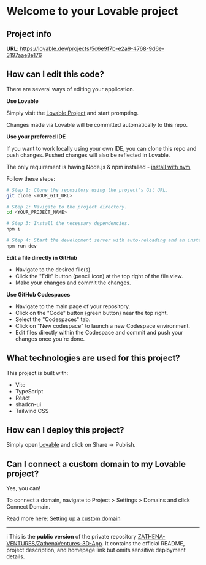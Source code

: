 # Welcome to your Lovable project

## Project info

**URL**: https://lovable.dev/projects/5c6e9f7b-e2a9-4768-9d6e-3197aae8e176

## How can I edit this code?

There are several ways of editing your application.

**Use Lovable**

Simply visit the [Lovable Project](https://lovable.dev/projects/5c6e9f7b-e2a9-4768-9d6e-3197aae8e176) and start prompting.

Changes made via Lovable will be committed automatically to this repo.

**Use your preferred IDE**

If you want to work locally using your own IDE, you can clone this repo and push changes. Pushed changes will also be reflected in Lovable.

The only requirement is having Node.js & npm installed - [install with nvm](https://github.com/nvm-sh/nvm#installing-and-updating)

Follow these steps:

```sh
# Step 1: Clone the repository using the project's Git URL.
git clone <YOUR_GIT_URL>

# Step 2: Navigate to the project directory.
cd <YOUR_PROJECT_NAME>

# Step 3: Install the necessary dependencies.
npm i

# Step 4: Start the development server with auto-reloading and an instant preview.
npm run dev
```

**Edit a file directly in GitHub**

- Navigate to the desired file(s).
- Click the "Edit" button (pencil icon) at the top right of the file view.
- Make your changes and commit the changes.

**Use GitHub Codespaces**

- Navigate to the main page of your repository.
- Click on the "Code" button (green button) near the top right.
- Select the "Codespaces" tab.
- Click on "New codespace" to launch a new Codespace environment.
- Edit files directly within the Codespace and commit and push your changes once you're done.

## What technologies are used for this project?

This project is built with:

- Vite
- TypeScript
- React
- shadcn-ui
- Tailwind CSS

## How can I deploy this project?

Simply open [Lovable](https://lovable.dev/projects/5c6e9f7b-e2a9-4768-9d6e-3197aae8e176) and click on Share -> Publish.

## Can I connect a custom domain to my Lovable project?

Yes, you can!

To connect a domain, navigate to Project > Settings > Domains and click Connect Domain.

Read more here: [Setting up a custom domain](https://docs.lovable.dev/tips-tricks/custom-domain#step-by-step-guide)

---
ℹ️ This is the **public version** of the private repository [ZATHENA-VENTURES/ZathenaVentures-3D-App](https://github.com/ZATHENA-VENTURES/ZathenaVentures-3D-App).
It contains the official README, project description, and homepage link but omits sensitive deployment details.
